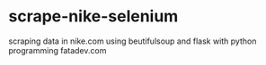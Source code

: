 # scrape-nike-selenium
scraping data in nike.com using beutifulsoup and flask with python programming
fatadev.com
